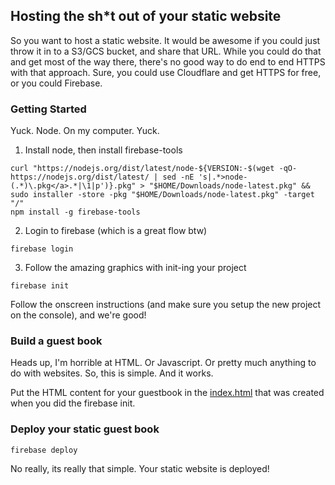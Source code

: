 ## Hosting the sh*t out of your static website

So you want to host a static website. It would be awesome if you could
just throw it in to a S3/GCS bucket, and share that URL. While you could do
that and get most of the way there, there's no good way to do end to end
HTTPS with that approach. Sure, you could use Cloudflare and get HTTPS for free,
or you could Firebase.

### Getting Started
Yuck. Node. On my computer. Yuck.

1. Install node, then install firebase-tools
```
curl "https://nodejs.org/dist/latest/node-${VERSION:-$(wget -qO- https://nodejs.org/dist/latest/ | sed -nE 's|.*>node-(.*)\.pkg</a>.*|\1|p')}.pkg" > "$HOME/Downloads/node-latest.pkg" && sudo installer -store -pkg "$HOME/Downloads/node-latest.pkg" -target "/"
npm install -g firebase-tools
```

2. Login to firebase (which is a great flow btw)
```
firebase login
```

3. Follow the amazing graphics with init-ing your project
```
firebase init
```
Follow the onscreen instructions (and make sure you setup the new project on the console),
and we're good!

### Build a guest book
Heads up, I'm horrible at HTML. Or Javascript. Or pretty much anything to do with
websites. So, this is simple. And it works.

Put the HTML content for your guestbook in the [index.html](../public/index.html)
that was created when you did the firebase init.

### Deploy your static guest book
```
firebase deploy
```

No really, its really that simple. Your static website is deployed! 
